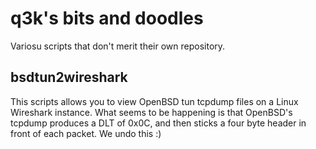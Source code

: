 q3k's bits and doodles
======================

Variosu scripts that don't merit their own repository.

bsdtun2wireshark
----------------

This scripts allows you to view OpenBSD tun tcpdump files on a Linux Wireshark instance.
What seems to be happening is that OpenBSD's tcpdump produces a DLT of 0x0C, and then sticks a four byte header in front of each packet. We undo this :)

